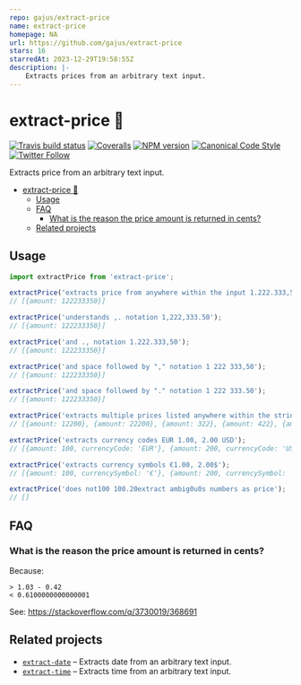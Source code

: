 ```yaml
---
repo: gajus/extract-price
name: extract-price
homepage: NA
url: https://github.com/gajus/extract-price
stars: 16
starredAt: 2023-12-29T19:58:55Z
description: |-
    Extracts prices from an arbitrary text input.
---
```


<a name="extract-price"></a>
# extract-price 🤑

[![Travis build status](http://img.shields.io/travis/gajus/extract-price/master.svg?style=flat-square)](https://travis-ci.org/gajus/extract-price)
[![Coveralls](https://img.shields.io/coveralls/gajus/extract-price.svg?style=flat-square)](https://coveralls.io/github/gajus/extract-price)
[![NPM version](http://img.shields.io/npm/v/extract-price.svg?style=flat-square)](https://www.npmjs.org/package/extract-price)
[![Canonical Code Style](https://img.shields.io/badge/code%20style-canonical-blue.svg?style=flat-square)](https://github.com/gajus/canonical)
[![Twitter Follow](https://img.shields.io/twitter/follow/kuizinas.svg?style=social&label=Follow)](https://twitter.com/kuizinas)

Extracts price from an arbitrary text input.

* [extract-price 🤑](#extract-price)
    * [Usage](#extract-price-usage)
    * [FAQ](#extract-price-faq)
        * [What is the reason the price amount is returned in cents?](#extract-price-faq-what-is-the-reason-the-price-amount-is-returned-in-cents)
    * [Related projects](#extract-price-related-projects)


<a name="extract-price-usage"></a>
## Usage

```js
import extractPrice from 'extract-price';

extractPrice('extracts price from anywhere within the input 1.222.333,50');
// [{amount: 122233350}]

extractPrice('understands ,. notation 1,222,333.50');
// [{amount: 122233350}]

extractPrice('and ., notation 1.222.333,50');
// [{amount: 122233350}]

extractPrice('and space followed by "," notation 1 222 333,50');
// [{amount: 122233350}]

extractPrice('and space followed by "." notation 1 222 333.50');
// [{amount: 122233350}]

extractPrice('extracts multiple prices listed anywhere within the string using different formats: 1,22, 222, 3,22, 4.20, 5.666');
// [{amount: 12200}, {amount: 22200}, {amount: 322}, {amount: 422}, {amount: 566600}]

extractPrice('extracts currency codes EUR 1.00, 2.00 USD');
// [{amount: 100, currencyCode: 'EUR'}, {amount: 200, currencyCode: 'USD'}]

extractPrice('extracts currency symbols €1.00, 2.00$');
// [{amount: 100, currencySymbol: '€'}, {amount: 200, currencySymbol: '$'}]

extractPrice('does not100 100.20extract ambig0u0s numbers as price');
// []

```

<a name="extract-price-faq"></a>
## FAQ

<a name="extract-price-faq-what-is-the-reason-the-price-amount-is-returned-in-cents"></a>
### What is the reason the price amount is returned in cents?

Because:

```
> 1.03 - 0.42
< 0.6100000000000001

```

See: https://stackoverflow.com/q/3730019/368691

<a name="extract-price-related-projects"></a>
## Related projects

* [`extract-date`](https://github.com/gajus/extract-date) – Extracts date from an arbitrary text input.
* [`extract-time`](https://github.com/gajus/extract-time) – Extracts time from an arbitrary text input.

